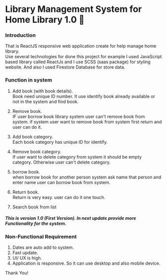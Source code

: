 # Library Management System for Home Library 1.0 :notebook_with_decorative_cover:

### Introduction
That is ReactJS responsive web application create for help manage home library. <br>
Use several technologies for done this project for example I used JavaScript based library called ReactJs and I use SCSS (saas package) for styling website. And also I used Firestore Database for store data.

### Function in system
01. Add book (with book details). <br>
Book need unique ID number. It use identify book already available or not in the system and find book. <br>

02. Remove book. <br>
IF user borrow book library system user can't remove book from system. if system user want to remove book from system first return and user can do it.

03. Add book category. <br>
Each book category has unique ID for identify.

04. Remove book category. <br>
If user want to delete category from system it should be empty category. Otherwise user can't delete category.

05. borrow book. <br>
when borrow book for another person system ask name that person and enter name user can borrow book from system.

06. Return book. <br>
Return is very easy. user can do it one touch. <br>

07. Search book from list

##### This is version 1.0 (First Version). In next update provide more Functionality for the system.

### Non-Functional Requirement
01. Dates are auto add to system.
02. Fast update.
03. UI/ UX is high.
04. Application is responsive. So it can use desktop and also mobile device.

Thank You!

